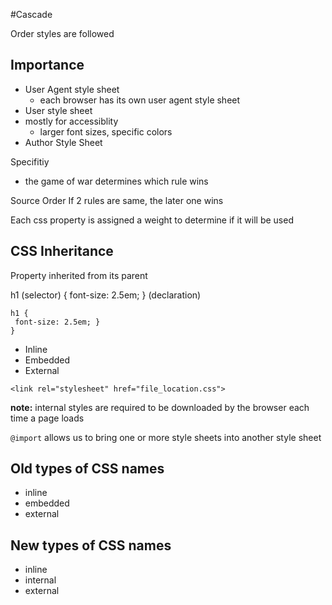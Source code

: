 #Cascade

Order styles are followed

## Importance
* User Agent style sheet
  * each browser has its own user agent style sheet
* User style sheet
 * mostly for accessiblity
   * larger font sizes, specific colors
* Author Style Sheet

Specifitiy
* the game of war determines which rule wins

Source Order
If 2 rules are same, the later one wins

Each css property is assigned a weight to determine if it will be used

## CSS Inheritance
Property inherited from its parent

h1 (selector)
{ font-size: 2.5em; } (declaration)
```
h1 {
 font-size: 2.5em; }
}
```

* Inline
* Embedded
* External
```
<link rel="stylesheet" href="file_location.css">
```
**note:**
internal styles are required to be downloaded by the browser each time a page loads

`@import`
allows us to bring one or more style sheets into another style sheet

## Old types of CSS names
* inline
* embedded
* external

## New types of CSS names
* inline
* internal
* external
